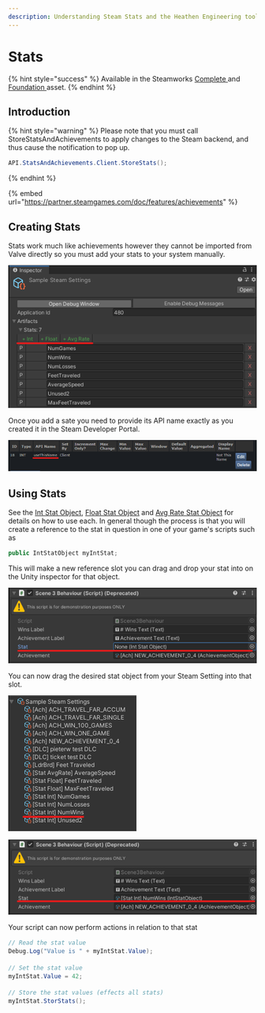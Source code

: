```yaml
---
description: Understanding Steam Stats and the Heathen Engineering tool kit
---
```


# Stats

{% hint style="success" %}
Available in the Steamworks [Complete ](https://assetstore.unity.com/packages/tools/utilities/ux-v2-complete-201905)and [Foundation ](https://assetstore.unity.com/packages/tools/utilities/ux-v2-foundation-202671)asset.
{% endhint %}

## Introduction

{% hint style="warning" %}
Please note that you must call StoreStatsAndAchievements to apply changes to the Steam backend, and thus cause the notification to pop up.

```csharp
API.StatsAndAchievements.Client.StoreStats();
```
{% endhint %}

{% embed url="https://partner.steamgames.com/doc/features/achievements" %}

## Creating Stats

Stats work much like achievements however they cannot be imported from Valve directly so you must add your stats to your system manually.

![](<../../../.gitbook/assets/image (188).png>)

Once you add a sate you need to provide its API name exactly as you created it in the Steam Developer Portal.

![](<../../../.gitbook/assets/image (160).png>)

## Using Stats

See the [Int Stat Object](../objects/int-stat.md), [Float Stat Object](../objects/float-stat.md) and [Avg Rate Stat Object](../objects/avg-rate-stat.md) for details on how to use each. In general though the process is that you will create a reference to the stat in question in one of your game's scripts such as

```csharp
public IntStatObject myIntStat;
```

This will make a new reference slot you can drag and drop your stat into on the Unity inspector for that object.

![](<../../../.gitbook/assets/image (174).png>)

You can now drag the desired stat object from your Steam Setting into that slot.

![](<../../../.gitbook/assets/image (159).png>)

![](<../../../.gitbook/assets/image (161).png>)

Your script can now perform actions in relation to that stat

```csharp
// Read the stat value
Debug.Log("Value is " + myIntStat.Value);

// Set the stat value
myIntStat.Value = 42;

// Store the stat values (effects all stats)
myIntStat.StorStats();
```

